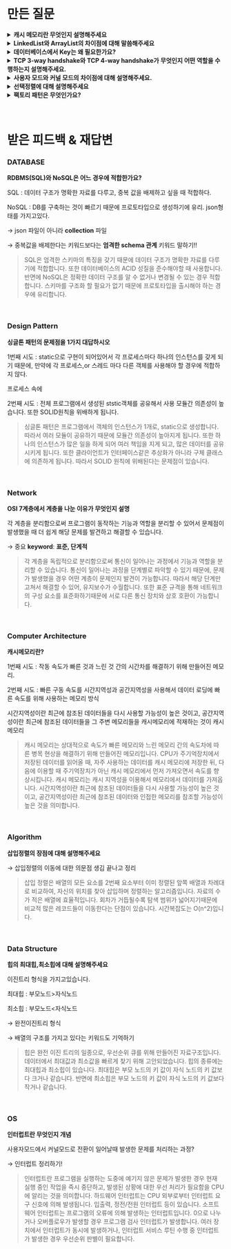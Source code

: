 # 만든 질문
<details>
<summary><strong>캐시 메모리란 무엇인지 설명해주세요</strong></summary>
<div markdown="1">
<br>
캐시 메모리란 속도가 빠른 장치와 느린 장치간의 속도 차에 따른 병목 현상을 줄이기 위한 범용 메모리입니다. CPU가 주기억장치에서 저장된 데이터를 읽어올 때, 자주 사용하는 데이터를 캐시 메모리에 저장해두고, 다음에 해당 데이터를 사용할 때 주기억장치가 아닌 캐시 메모리에서 먼저 가져오면서 속도를 향상시킵니다. 하지만 캐시메모리는 용량이 적고 비용이 비싸다는 단점이 있습니다.
</div>
</details>

<details>
<summary><strong>LinkedList와 ArrayList의 차이점에 대해 말씀해주세요</strong></summary>
<div markdown="1">
<br>
LinkedList는 노드들이 연결되어있는 형태로 각 노드는 데이터와 포인터를 갖습니다. 포인터는 다음 노드 위치의 주소값을 가집니다. 각 노드에 순차적으로 접근하여 검색하므로 검색보다는 삽입과 삭제 시에 유리합니다.  ArrayList는 중복을 허용하고 순서를 유지하며 index로 원소들을 관리합니다. 따라서 검색시에 유리합니다. 추가적으로, 객체 생성 시 크기를 지정하지 않고 동적으로 값을 추가하고 삭제합니다. 데이터를 추가할 시에, 더 큰 용량의 임시 배열을 만들어서 복제한다는 특징이 있습니다.
</div>
</details>  

<details>
<summary><strong>데이터베이스에서 Key는 왜 필요한가요?</strong></summary>
<div markdown="1">
<br>
Key를 통해서 각 레코드를 고유하게 식별하여 빠른 검색을 하는 데에 사용합니다. 또한 다른 테이블의 기본 키를 참조하여 관계를 설정하는 데에 사용합니다. 이를 통해서 테이블 간에 조인을 통한 연결과, 데이터 일관성을 유지할 수 있습니다.
</div>
</details>

<details>
<summary><strong>TCP 3-way handshake와 TCP 4-way handshake가 무엇인지 어떤 역할을 수행하는지 설명해주세요.</strong></summary>
<div markdown="1">
<br>
TCP의 3-way handshake는 TCP 통신을 이용해서 데이터를 전송하기 위해 SYN, ACK 패킷을 주고받으며 네트워크 연결을 `수립`하는 과정입니다. 이를 통해 클라이언트는 서버에게 요청을 전송할 수 는지, 서버는 클라이언트에게 응답을 전송할 수 있는 상태인지 확인합니다. 4-way handshake는 TCP의 연결을 해제하기 위해 FIN과 ACK 패킷을 주고받는 과정입니다. 클라이언트가 서버로부터 FIN을 수신받으면, 서버에게 확인했다는 응답으로 ACK를 반환합니다. 아직 서버로부터 받지 못한 데이터가 있을 수 있으므로 TIME_WAIT를 통해 대기 후 종료합니다.
</div>
</details>

<details>
<summary><strong>사용자 모드와 커널 모드의 차이점에 대해 설명해주세요.</strong></summary>
<div markdown="1">
<br>
사용자 모드는 • 응용프로그램의 실행을 시작할 때 설정되는 CPU의 모드입니다. 사용자 공간의 메모리만 액세스가 가능하고, 커널 공간의 메모리는 접근할 수 없습니다. 만약 커널 공간의 메모리 번지에 접근하면 시스템에서는 예외를 발생시켜 사용자 프로그램을 종료시킵니다. 반면에 커널 모드는 CPU의 모든 메모리 공간을 액세스할 수 있습니다. 따라서 특권 명령어를 통해 어떤 하드웨어도 접근하고 제어할 수 있습니다. 시스템 호출이나 인터럽트가 발생했을 때 사용자 모드에서 커널 모드로 전환이 일어납니다.
</div>
</details>
    
<details>
<summary><strong>선택정렬에 대해 설명해주세요</strong></summary>
<div markdown="1">
<br>
선택정렬이란 제자리 정렬 알고리즘의 하나입니다. 주어진 리스트에서 최소값을 찾아서, 그 값을 맨 첫번째의 값과 교체합니다. 그러면 배열의 맨 앞 요소는 최소값이 됩니다. 그 다음 회차에서는 확정된 정렬을 제외한 나머지 원소 배열에서 최소값을 찾고 그 값을 다시 확정된 정렬을 제외한 나머지 원소 배열의 맨 앞 원소와 교환하는 방식을 반복하며 정렬합니다. 알고리즘이 단순하지만 시간복잡도가 O(n^2)로 비효율적이라는 단점이 있습니다.
</div>
</details>

<details>
<summary><strong>팩토리 패턴은 무엇인가요?</strong></summary>
<div markdown="1">
<br>
객체를 직접 생성하지 않고, 자식 클래스에서 어떤 객체를 생성할 지 결정하도록 위임하는 생성 디자인 패턴입니다. 객체 생성 코드를 별도의 공장 클래스로 분리하여 캡슐화하기때문에 SOLID 원칙 중, 단일 책임 원칙과 개방-폐쇄 원칙을 준수합니다. 그러나 각 Product 구현체가 늘어날 때마다 팩토리 클래스가 증가하여 서브 클래스 수가 많아집니다.
</div>
</details>

<br>
<br>


# 받은 피드백 & 재답변
### DATABASE

**RDBMS(SQL)와 NoSQL은 어느 경우에 적합한가요?**

SQL : 데이터 구조가 명확한 자료를 다루고, 중복 값을 배제하고 싶을 때 적합하다.

NoSQL : DB를 구축하는 것이 빠르기 때문에 프로토타입으로 생성하기에 유리. json형태를 가지고있다.

→ json 파일이 아니라 **collection** 파일

→ 중복값을 배제한다는 키워드보다는 **엄격한 schema 관계** 키워드 말하기!!


> SQL은 엄격한 스키마의 특징을 갖기 때문에 데이터 구조가 명확한 자료를 다루기에 적합합니다. 또한 데이터베이스의 ACID 성질을 준수해야할 때 사용합니다. 반면에 NoSQL은 정확한 데이터 구조를 알 수 없거나 변경될 수 있는 경우 적합합니다. 스키마를 구조화 할 필요가 없기 때문에 프로토타입을 출시해야 하는 경우에 유리합니다.

<br>

### Design Pattern

**싱글톤 패턴의 문제점을 1가지 대답하시오**

1번째 시도 : static으로 구현이 되어있어서 각 프로세스마다 하나의 인스턴스를 갖게 되기 때문에, 만약에 각 프로세스,or 스레드 마다 다른 객체를 사용해야 할 경우에 적합하지 않다.

프로세스 속에

2번째 시도 : 전체 프로그램에서 생성된 ststic객체를 공유해서 사용 모듈간 의존성이 높습니다. 또한 SOLID원칙을 위배하게 됩니다.

> 싱글톤 패턴은 프로그램에서 객체의 인스턴스가 1개로, static으로 생성합니다. 따라서 여러 모듈이 공유하기 때문에 모듈간 의존성이 높아지게 됩니다. 또한 하나의 인스턴스가 많은 일을 하게 되어 여러 책임을 지게 되고, 많은 데이터를 공유시키게 됩니다. 또한 클라이언트가 인터페이스같은 추상화가 아니라 구체 클래스에 의존하게 됩니다. 따라서 SOLID 원칙에 위배된다는 문제점이 있습니다.

<br>

### Network

**OSI 7계층에서 계층을 나눈 이유가 무엇인지 설명**

각 계층을 분리함으로써 프로그램이 동작하는 기능과 역할을 분리할 수 있어서 문제점이 발생했을 때 더 쉽게 해당 문제를 발견하고 해결할 수 있습니다.

→ 중요 **keyword**: **표준, 단계적**

> 각 계층을 독립적으로 분리함으로써 통신이 일어나는 과정에서 기능과 역할을 분리할 수 있습니다. 통신이 일어나는 과정을 단계별로 파악할 수 있기 때문에, 문제가  발생했을 경우 어떤 계층이 문제인지 발견이 가능합니다. 따라서 해당 단계만 고쳐서 해결할 수 있어, 유지보수가 수월합니다. 또한 표준 규격을 통해 네트워크의 구성 요소를 표준화하기때문에 서로 다른 통신 장치와 상호 호환이 가능합니다.

<br>

### Computer Architecture

**캐시메모리란?**

1번째 시도 : 작동 속도가 빠른 것과 느린 것 간의 시간차를 해결하기 위해 만들어진 메모리.

2번째 시도 : 빠른 구동 속도를  시간지역성과 공간지역성을 사용해서 데이터 로딩에 빠른 속도를 위해 사용하는 메모리 방식

시간지역성이란 최근에 참조된 데이터들을 다시 사용할 가능성이 높은 것이고, 공간지역성이란 최근에 참조된 데이터들을 그 주변 메모리들을 캐시메모리에 적재하는 것이 캐시메모리

> 캐시 메모리는 상대적으로 속도가 빠른 메모리와 느린 메모리 간의 속도차에 따른 병목 현상을 해결하기 위해 만들어진 메모리입니다. CPU가 주기억장치에서 저장된 데이터를 읽어올 때, 자주 사용하는 데이터를 캐시 메모리에 저장한 뒤, 다음에 이용할 때 주기억장치가 아닌 캐시 메모리에서 먼저 가져오면서 속도를 향상시킵니다. 캐시 메모리는 캐시 지역성을 이용해서 메모리에서 데이터를 가져옵니다. 시간지역성이란 최근에 참조된 데이터들을 다시 사용할 가능성이 높은 것이고, 공간지역성이란 최근에 참조된 데이터와 인접한 메모리를 참조할 가능성이 높은 것을 의미합니다.

<br>

### Algorithm

**삽입정렬의 장점에 대해 설명해주세요**

→ 삽입정렬의 이동에 대한 의문점 생김 끝나고 정리

> 삽입 정렬은 배열의 모든 요소를 2번째 요소부터 이미 정렬된 앞쪽 배열과 차례대로 비교하여, 자신의 위치를 찾아 삽입하며 정렬하는 알고리즘입니다. 자료의 수가 적은 배열에 효율적입니다. 회차가 거듭될수록 탐색 범위가 넓어지기때문에 비교적 많은 레코드들이 이동한다는 단점이 있습니다. 시간복잡도는 O(n^2)입니다.

<br>

### Data Structure

**힙의 최대힙,최소힙에 대해 설명해주세요**

이진트리 형식을 가지고있습니다.

최대힙 : 부모노드>자식노드

최소힙 : 부모노드<자식노드

→ 완전이진트리 형식

→ 배열의 구조를 가지고 있다는 키워드도 기억하기

> 힙은 완전 이진 트리의 일종으로, 우선순위 큐를 위해 만들어진 자료구조입니다. 데이터에서 최대값과 최소값을 빠르게 찾기 위해 고안되었습니다. 힙의 종류에는 최대힙과 최소힙이 있습니다. 최대힙은 부모 노드의 키 값이 자식 노드의 키 값보다 크거나 같습니다. 반면에 최소힙은 부모 노드의 키 값이 자식 노드의 키 값보다 작거나 같습니다.

<br>

### OS

**인터럽트란 무엇인지 개념**

사용자모드에서 커널모드로 전환이 일어날때 발생한 문제를 처리하는 과정?

→ 인터럽트 정리하기!

> 인터럽트란 프로그램을 실행하는 도중에 예기지 않은 문제가 발생한 경우 현재 실행 중인 작업을 즉시 중단하고, 발생된 상황에 대한 우선 처리가 필요함을 CPU에 알리는 것을 의미합니다. 하드웨어 인터럽트는 CPU 외부로부터 인터럽트 요구 신호에 의해 발생됩니다. 입출력, 정전/전원 인터럽트 등이 있습니다. 소프트웨어 인터럽트는 프로그램의 오류에 의해 발생하는 인터럽트입니다. 0으로 나누거나 오버플로우가 발생할 경우 프로그램 검사 인터럽트가 발생합니다. 여러 장치에서 인터럽트가 동시에 발생하거나, 인터럽트 서비스 루틴 수행 중 인터럽트가 발생한 경우 우선순위 판별이 필요합니다. 
